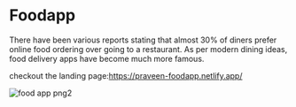 # Foodapp
There have been various reports stating that almost 30% of diners prefer online food ordering over going to a restaurant.
As per modern dining ideas, food delivery apps have become much more famous.

checkout the landing page:https://praveen-foodapp.netlify.app/

![food app png2](https://user-images.githubusercontent.com/108740344/199218792-d595cfd4-87e5-4c9f-97cf-e818d6200650.png)

